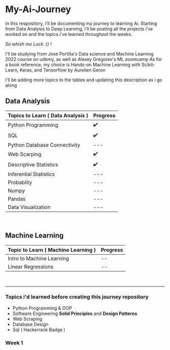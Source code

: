 # My-Ai-Journey
In this respository, i'll be documenting my journey to learning Ai. 
Starting from Data Analysis to Deep Learning, i'll be posting all the projects i've worked on and the topics i've learned throughout the weeks. 

*So whish me Luck :)) !*

I'll be studying from Jose Portilla's Data science and Machine Learning 2022 course on udemy, as well as Alexey Gregorev's ML zoomcamp
As for a book reference, my choice is Hands-on Machine Learning with Scikit-Learn, Keras, and Tensorflow by Aurelien Geron

I'll be adding more topics to the tables and updating this description as i go along

## Data Analysis
| Topics to Learn ( Data Analysis ) | Progress |                               
| --- | --- |
| Python Programming | :heavy_check_mark: |
| SQL | :heavy_check_mark: |
| Python Database Connectivity | --- |
| Web Scarping | :heavy_check_mark: |
| Descriptive Statistics | :heavy_check_mark: |
| Inferential Statistics | --- |
| Probablity | --- |
| Numpy | --- |
| Pandas | --- |
| Data Visualization | --- |


<br>

## Machine Learning

| Topic to Learn ( Machine Learning ) | Progress | 
| --- | --- |
| Intro to Machine Learning | -- |
| Linear Regressions | -- |

<br>
<hr/>


### Topics i'd learned before creating this journey repository
- Python Programming & OOP
- Software Engineering **Solid Principles** and **Design Patterns**
- Web Scraping
- Database Design
- Sql ( Hackerrank Badge )


### Week 1
